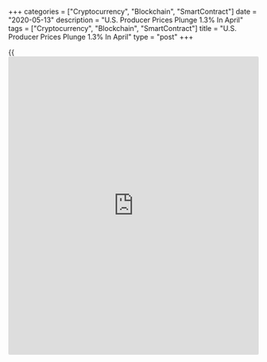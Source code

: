 +++
categories = ["Cryptocurrency", "Blockchain", "SmartContract"]
date = "2020-05-13"
description = "U.S. Producer Prices Plunge 1.3% In April"
tags = ["Cryptocurrency", "Blockchain", "SmartContract"]
title = "U.S. Producer Prices Plunge 1.3% In April"
type = "post"
+++

{{<iframe id="large-banner" src="https://www.bounty.group/#slide=23.0" width="100%" height="600" scrolling="no" style="border: 0px solid rgb(216, 221, 230); border-radius: 3px;">}}

After yesterday's report showing an historic drop in consumer prices,
the Labor Department released a report on Wednesday showing U.S.
producer prices plunged by much more than expected in the month of
April.

The Labor Department said its producer price index for final demand
tumbled by 1.3 percent in April after edging down by 0.2 percent in
March. Economists had expected prices to drop by 0.5 percent.

The bigger than expected decrease in producer prices came as energy
prices nosedived by 19.0 in April after plummeting by 6.7 percent in
March.

Excluding food and energy prices, core producer prices fell by a much
more modest 0.3 percent in April after inching up by 0.2 percent in the
previous month. Core prices were expected to be unchanged.

For comments and feedback [contact](https://www.playgroundfx.com/contact/): editorial@rtt[news](https://www.letsplayfx.com/blog/forex-news-website/).com

[Economic News][1]

 **What parts of the world are seeing the best (and worst) economic
performances lately? Click[here][2] to check out our [Econ Scorecard][2]
and find out! See up-to-the-moment [ranking](https://www.playgroundfx.com/blog/crypto-exchange-ranking/)s for the best and worst
performers in [GDP][3], [unemployment rate][4], [inflation][5] and much
more.**

   1. www.rtt[news](https://www.letsplayfx.com/blog/forex-news-website/).com/Content/EconomicNews.aspx
   2. www.rtt[news](https://www.letsplayfx.com/blog/forex-news-website/).com/economic-scorecard/world-rank/unemployment-rate/highest-performance.aspx
   3. www.rtt[news](https://www.letsplayfx.com/blog/forex-news-website/).com/economic-scorecard/world-rank/GDP/highest-performance.aspx
   4. www.rtt[news](https://www.letsplayfx.com/blog/forex-news-website/).com/economic-scorecard/world-rank/unemployment-rate/lowest-performance.aspx
   5. www.rtt[news](https://www.letsplayfx.com/blog/forex-news-website/).com/economic-scorecard/world-rank/CPI/highest-performance.aspx